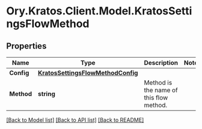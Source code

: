 # Ory.Kratos.Client.Model.KratosSettingsFlowMethod
## Properties

Name | Type | Description | Notes
------------ | ------------- | ------------- | -------------
**Config** | [**KratosSettingsFlowMethodConfig**](KratosSettingsFlowMethodConfig.md) |  | 
**Method** | **string** | Method is the name of this flow method. | 

[[Back to Model list]](../README.md#documentation-for-models) [[Back to API list]](../README.md#documentation-for-api-endpoints) [[Back to README]](../README.md)

